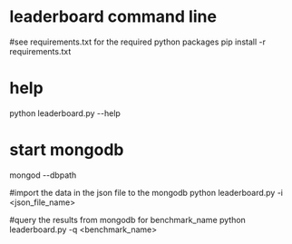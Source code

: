 # leaderboard command line

#see requirements.txt for the required python packages
pip install -r requirements.txt

# help
python leaderboard.py --help


# start mongodb
mongod --dbpath <path>

#import the data in the json file to the mongodb
python leaderboard.py -i <json_file_name>

#query the results from mongodb for benchmark_name
python leaderboard.py -q <benchmark_name>
